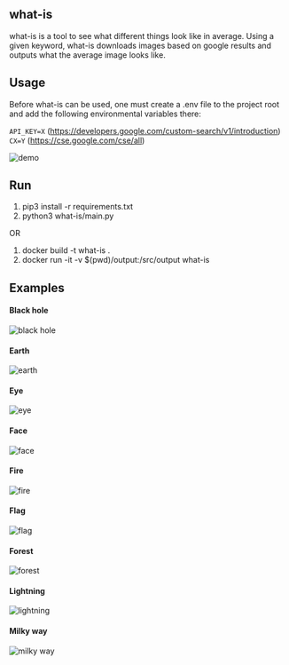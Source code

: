 ## what-is  
what-is is a tool to see what different things look like in average. Using a given keyword, what-is downloads images based on google results and outputs what the average image looks like.  

## Usage  
Before what-is can be used, one must create a .env file to the project root and add the following environmental variables there:  

`API_KEY=X` (https://developers.google.com/custom-search/v1/introduction)  
`CX=Y` (https://cse.google.com/cse/all)  

![demo](/examples/demo.png)  

## Run
1. pip3 install -r requirements.txt  
2. python3 what-is/main.py  

OR

1. docker build -t what-is .
2. docker run -it -v $(pwd)/output:/src/output what-is  

## Examples  
#### Black hole  
![black hole](/examples/black_hole.jpg)  
#### Earth
![earth](/examples/earth.jpg)
#### Eye
![eye](/examples/eye.jpg)
#### Face
![face](/examples/face.jpg)
#### Fire
![fire](/examples/fire.jpg)
#### Flag
![flag](/examples/flag.jpg)
#### Forest
![forest](/examples/forest.jpg)
#### Lightning
![lightning](/examples/lightning.jpg)
#### Milky way
![milky way](/examples/milky_way.jpg)
